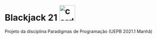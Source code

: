 # Blackjack 21 <img src="https://img-premium.flaticon.com/png/512/2106/premium/2106258.png?token=exp=1626811115~hmac=1258b3c2d968851f4211656fb92da61a" alt="card" width="50"/>
Projeto da disciplina Paradigmas de Programação (UEPB 2021.1 Manhã)
